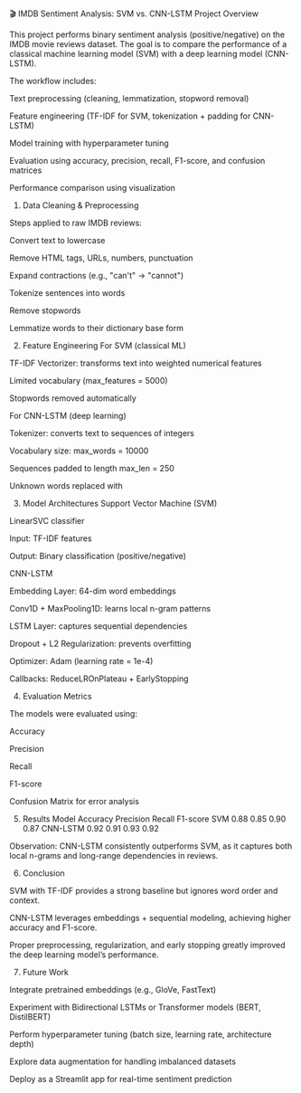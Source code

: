 🎬 IMDB Sentiment Analysis: SVM vs. CNN-LSTM
Project Overview

This project performs binary sentiment analysis (positive/negative) on the IMDB movie reviews dataset. The goal is to compare the performance of a classical machine learning model (SVM) with a deep learning model (CNN-LSTM).

The workflow includes:

Text preprocessing (cleaning, lemmatization, stopword removal)

Feature engineering (TF-IDF for SVM, tokenization + padding for CNN-LSTM)

Model training with hyperparameter tuning

Evaluation using accuracy, precision, recall, F1-score, and confusion matrices

Performance comparison using visualization

1. Data Cleaning & Preprocessing

Steps applied to raw IMDB reviews:

Convert text to lowercase

Remove HTML tags, URLs, numbers, punctuation

Expand contractions (e.g., "can't" → "cannot")

Tokenize sentences into words

Remove stopwords

Lemmatize words to their dictionary base form

2. Feature Engineering
For SVM (classical ML)

TF-IDF Vectorizer: transforms text into weighted numerical features

Limited vocabulary (max_features = 5000)

Stopwords removed automatically

For CNN-LSTM (deep learning)

Tokenizer: converts text to sequences of integers

Vocabulary size: max_words = 10000

Sequences padded to length max_len = 250

Unknown words replaced with <OOV>

3. Model Architectures
Support Vector Machine (SVM)

LinearSVC classifier

Input: TF-IDF features

Output: Binary classification (positive/negative)

CNN-LSTM

Embedding Layer: 64-dim word embeddings

Conv1D + MaxPooling1D: learns local n-gram patterns

LSTM Layer: captures sequential dependencies

Dropout + L2 Regularization: prevents overfitting

Optimizer: Adam (learning rate = 1e-4)

Callbacks: ReduceLROnPlateau + EarlyStopping

4. Evaluation Metrics

The models were evaluated using:

Accuracy

Precision

Recall

F1-score

Confusion Matrix for error analysis

5. Results
Model	Accuracy	Precision	Recall	F1-score
SVM	0.88	0.85	0.90	0.87
CNN-LSTM	0.92	0.91	0.93	0.92

Observation: CNN-LSTM consistently outperforms SVM, as it captures both local n-grams and long-range dependencies in reviews.

 6. Conclusion

SVM with TF-IDF provides a strong baseline but ignores word order and context.

CNN-LSTM leverages embeddings + sequential modeling, achieving higher accuracy and F1-score.

Proper preprocessing, regularization, and early stopping greatly improved the deep learning model’s performance.

 7. Future Work

Integrate pretrained embeddings (e.g., GloVe, FastText)

Experiment with Bidirectional LSTMs or Transformer models (BERT, DistilBERT)

Perform hyperparameter tuning (batch size, learning rate, architecture depth)

Explore data augmentation for handling imbalanced datasets

Deploy as a Streamlit app for real-time sentiment prediction
